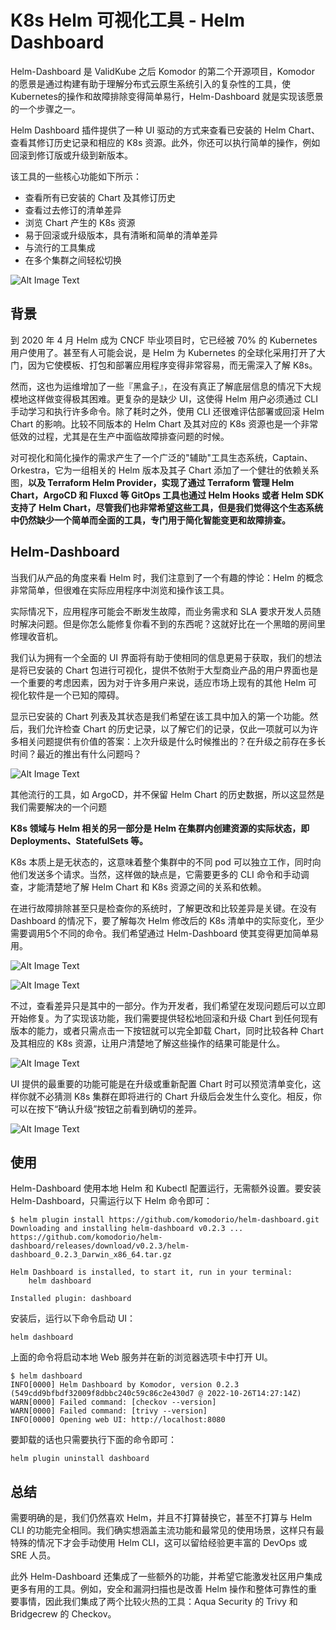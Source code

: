 # **K8s Helm 可视化工具 - Helm Dashboard**

Helm-Dashboard 是 ValidKube 之后 Komodor 的第二个开源项目，Komodor 的愿景是通过构建有助于理解分布式云原生系统引入的复杂性的工具，使Kubernetes的操作和故障排除变得简单易行，Helm-Dashboard 就是实现该愿景的一个步骤之一。

Helm Dashboard 插件提供了一种 UI 驱动的方式来查看已安装的 Helm Chart、查看其修订历史记录和相应的 K8s 资源。此外，你还可以执行简单的操作，例如回滚到修订版或升级到新版本。

该工具的一些核心功能如下所示：


* 查看所有已安装的 Chart 及其修订历史
* 查看过去修订的清单差异
* 浏览 Chart 产生的 K8s 资源
* 易于回滚或升级版本，具有清晰和简单的清单差异
* 与流行的工具集成
* 在多个集群之间轻松切换

![Alt Image Text](./images/1_1.jpeg "Body image")

## **背景**

到 2020 年 4 月 Helm 成为 CNCF 毕业项目时，它已经被 70% 的 Kubernetes 用户使用了。甚至有人可能会说，是 Helm 为 Kubernetes 的全球化采用打开了大门，因为它使模板、打包和部署应用程序变得非常容易，而无需深入了解 K8s。

然而，这也为运维增加了一些『黑盒子』，在没有真正了解底层信息的情况下大规模地这样做变得极其困难。更复杂的是缺少 UI，这使得 Helm 用户必须通过 CLI 手动学习和执行许多命令。除了耗时之外，使用 CLI 还很难评估部署或回滚 Helm Chart 的影响。比较不同版本的 Helm Chart 及其对应的 K8s 资源也是一个非常低效的过程，尤其是在生产中面临故障排查问题的时候。

对可视化和简化操作的需求产生了一个广泛的"辅助"工具生态系统，Captain、Orkestra，它为一组相关的 Helm 版本及其子 Chart 添加了一个健壮的依赖关系图，**以及 Terraform Helm Provider，实现了通过 Terraform 管理 Helm Chart，ArgoCD 和 Fluxcd 等 GitOps 工具也通过 Helm Hooks 或者 Helm SDK 支持了 Helm Chart，尽管我们也非常希望这些工具，但是我们觉得这个生态系统中仍然缺少一个简单而全面的工具，专门用于简化智能变更和故障排查。**

## **Helm-Dashboard**

当我们从产品的角度来看 Helm 时，我们注意到了一个有趣的悖论：Helm 的概念非常简单，但很难在实际应用程序中浏览和操作该工具。

实际情况下，应用程序可能会不断发生故障，而业务需求和 SLA 要求开发人员随时解决问题。但是你怎么能修复你看不到的东西呢？这就好比在一个黑暗的房间里修理收音机。

我们认为拥有一个全面的 UI 界面将有助于使相同的信息更易于获取，我们的想法是将已安装的 Chart 包进行可视化，提供不依附于大型商业产品的用户界面也是一个重要的考虑因素，因为对于许多用户来说，适应市场上现有的其他 Helm 可视化软件是一个已知的障碍。

显示已安装的 Chart 列表及其状态是我们希望在该工具中加入的第一个功能。然后，我们允许检查 Chart 的历史记录，以了解它们的记录，仅此一项就可以为许多相关问题提供有价值的答案：上次升级是什么时候推出的？在升级之前存在多长时间？最近的推出有什么问题吗？

![Alt Image Text](./images/1_2.jpeg "Body image")

其他流行的工具，如 ArgoCD，并不保留 Helm Chart 的历史数据，所以这显然是我们需要解决的一个问题

**K8s 领域与 Helm 相关的另一部分是 Helm 在集群内创建资源的实际状态，即 Deployments、StatefulSets 等。**

K8s 本质上是无状态的，这意味着整个集群中的不同 pod 可以独立工作，同时向他们发送多个请求。当然，这样做的缺点是，它需要更多的 CLI 命令和手动调查，才能清楚地了解 Helm Chart 和 K8s 资源之间的关系和依赖。

在进行故障排除甚至只是检查你的系统时，了解更改和比较差异是关键。在没有 Dashboard 的情况下，要了解每次 Helm 修改后的 K8s 清单中的实际变化，至少需要调用5个不同的命令。我们希望通过 Helm-Dashboard 使其变得更加简单易用。

![Alt Image Text](./images/1_3.png "Body image")

![Alt Image Text](./images/1_4.png "Body image")

不过，查看差异只是其中的一部分。作为开发者，我们希望在发现问题后可以立即开始修复。为了实现该功能，我们需要提供轻松地回滚和升级 Chart 到任何现有版本的能力，或者只需点击一下按钮就可以完全卸载 Chart，同时比较各种 Chart 及其相应的 K8s 资源，让用户清楚地了解这些操作的结果可能是什么。

![Alt Image Text](./images/1_5.jpeg "Body image")

UI 提供的最重要的功能可能是在升级或重新配置 Chart 时可以预览清单变化，这样你就不必猜测 K8s 集群在即将进行的 Chart 升级后会发生什么变化。相反，你可以在按下“确认升级”按钮之前看到确切的差异。

![Alt Image Text](./images/1_6.jpeg "Body image")

## 使用

Helm-Dashboard 使用本地 Helm 和 Kubectl 配置运行，无需额外设置。要安装 Helm-Dashboard，只需运行以下 Helm 命令即可：

```
$ helm plugin install https://github.com/komodorio/helm-dashboard.git
Downloading and installing helm-dashboard v0.2.3 ...
https://github.com/komodorio/helm-dashboard/releases/download/v0.2.3/helm-dashboard_0.2.3_Darwin_x86_64.tar.gz

Helm Dashboard is installed, to start it, run in your terminal:
    helm dashboard

Installed plugin: dashboard
```

安装后，运行以下命令启动 UI：

```
helm dashboard
```

上面的命令将启动本地 Web 服务并在新的浏览器选项卡中打开 UI。

```
$ helm dashboard
INFO[0000] Helm Dashboard by Komodor, version 0.2.3 (549cdd9bfbdf32009f8dbbc240c59c86c2e430d7 @ 2022-10-26T14:27:14Z)
WARN[0000] Failed command: [checkov --version]
WARN[0000] Failed command: [trivy --version]
INFO[0000] Opening web UI: http://localhost:8080
```

要卸载的话也只需要执行下面的命令即可：

```
helm plugin uninstall dashboard
```

## **总结**


需要明确的是，我们仍然喜欢 Helm，并且不打算替换它，甚至不打算与 Helm CLI 的功能完全相同。我们确实想涵盖主流功能和最常见的使用场景，这样只有最特殊的情况下才会手动使用 Helm CLI，这可以留给经验更丰富的 DevOps 或 SRE 人员。

此外 Helm-Dashboard 还集成了一些额外的功能，并希望它能激发社区用户集成更多有用的工具。例如，安全和漏洞扫描也是改善 Helm 操作和整体可靠性的重要事情，因此我们集成了两个比较火热的工具：Aqua Security 的 Trivy 和 Bridgecrew 的 Checkov。